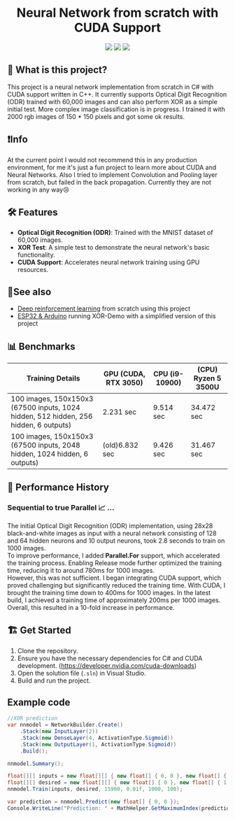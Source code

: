 <!--
<p align="center">
    <img src="path_to_your_logo" height="150px" width="auto" alt="Neural Network Logo">
</p>
-->

<h1 align="center">Neural Network from scratch with CUDA Support</h1>
<div align="center">
    <img src="https://img.shields.io/github/stars/FrozenAssassine/NeuralNetwork-FromScratch?style=flat"/>
    <img src="https://img.shields.io/github/issues-pr/FrozenAssassine/NeuralNetwork-FromScratch?style=flat"/>
    <img src="https://img.shields.io/github/repo-size/FrozenAssassine/NeuralNetwork-FromScratch?style=flat"/>
</div>

## 🤔 What is this project?
This project is a neural network implementation from scratch in C# with CUDA support written in C++. It currently supports Optical Digit Recognition (ODR) trained with 60,000 images and can also perform XOR as a simple initial test.
More complex image classification is in progress. I trained it with 2000 rgb images of 150 * 150 pixels and got some ok results.

## ❗Info
At the current point I would not recommend this in any production environment, for me it's just a fun project to learn more about CUDA and Neural Networks.
Also I tried to implement Convolution and Pooling layer from scratch, but failed in the back propagation. Currently they are not working in any way😢


## 🛠️ Features
- **Optical Digit Recognition (ODR)**: Trained with the MNIST dataset of 60,000 images.
- **XOR Test**: A simple test to demonstrate the neural network's basic functionality.
- **CUDA Support**: Accelerates neural network training using GPU resources.

## 📎See also 
- [Deep reinforcement learning](https://github.com/FrozenAssassine/DeepReinforcementLearning) from scratch using this project
- [ESP32 & Arduino](https://github.com/FrozenAssassine/NeuralNetwork-Arduino) running XOR-Demo with a simplified version of this project


## 📊 Benchmarks
| Training Details | GPU (CUDA, RTX 3050) | CPU (i9-10900) | (CPU) Ryzen 5 3500U |
|------------------|----------------------|----------------|----------------|
| 100 images, 150x150x3 (67500 inputs, 1024 hidden, 512 hidden, 256 hidden, 6 outputs) | 2.231 sec | 9.514 sec | 34.472 sec
| 100 images, 150x150x3 (67500 inputs, 2048 hidden, 1024 hidden, 6 outputs) | (old)6.832 sec | 9.426 sec | 31.467 sec

## 🚀 Performance History
### Sequential to true Parallel 📈 ...

The initial Optical Digit Recognition (ODR) implementation, using 28x28 black-and-white images as input with a neural network consisting of 128 and 64 hidden neurons and 10 output neurons, took 2.8 seconds to train on 1000 images.  
To improve performance, I added **Parallel.For** support, which accelerated the training process. Enabling Release mode further optimized the training time, reducing it to around 780ms for 1000 images.   
However, this was not sufficient. I began integrating CUDA support, which proved challenging but significantly reduced the training time. With CUDA, I brought the training time down to 400ms for 1000 images. In the latest build, I achieved a training time of approximately 200ms per 1000 images.   
Overall, this resulted in a 10-fold increase in performance.


## 🏗️ Get Started
1. Clone the repository.
2. Ensure you have the necessary dependencies for C# and CUDA development.
   (https://developer.nvidia.com/cuda-downloads)
4. Open the solution file (`.sln`) in Visual Studio.
5. Build and run the project.

## Example code
```cs
//XOR prediction
var nnmodel = NetworkBuilder.Create()
    .Stack(new InputLayer(2))
    .Stack(new DenseLayer(4, ActivationType.Sigmoid))
    .Stack(new OutputLayer(1, ActivationType.Sigmoid))
    .Build();

nnmodel.Summary();

float[][] inputs = new float[][] { new float[] { 0, 0 }, new float[] { 0, 1 }, new float[] { 1, 0 }, new float[] { 1, 1 } };
float[][] desired = new float[][] { new float[] { 0 }, new float[] { 1 }, new float[] { 1 }, new float[] { 0 } };
nnmodel.Train(inputs, desired, 15900, 0.01f, 1000, 100);

var prediction = nnmodel.Predict(new float[] { 0, 0 });
Console.WriteLine("Prediction: " + MathHelper.GetMaximumIndex(prediction));
```
